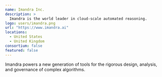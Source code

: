 ```yaml
---
name: Imandra Inc.
description: >
  Imandra is the world leader in cloud-scale automated reasoning.
logo: users/imandra.png
url: "https://www.imandra.ai"
locations:
  - United States
  - United Kingdom
consortium: false
featured: false
---
```


Imandra powers a new generation of tools for the rigorous design, analysis, and governance of complex algorithms.
